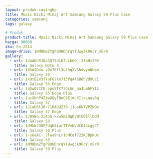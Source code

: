 ```yaml
---
layout: produk-casinghp
title: Music Nicki Minaj Art Samsung Galaxy S9 Plus Case
categories: samsung
tags: galaxy

# Produk
product-title: Music Nicki Minaj Art Samsung Galaxy S9 Plus Case
harga: 90000
sku: hn-2514
image-drive: 1NM8bmZYgPB9UDnrqYlUwg3k9GcY_mErR
gallery:
  - url: 1UaAbhRJQoSQT5diKf-ikG0_-ZfpHx7PV
    title: Galaxy Note 8
  - url: 185WID4o_v9o76fl3u7hqXVShdvynNHem
    title: Galaxy S6
  - url: 1kOtE2V3f7aFGlXm713PqA4SB6hVd9UcI
    title: Galaxy S6 Edge
  - url: 1qDwOzCCE-ppuSTK7lQcGn_naJLm6FYIz
    title: Galaxy S6 Edge Plus
  - url: 1ucXbnP4ZiwUQyTBeC0EjmLKItxLaay6q
    title: Galaxy S7
  - url: 1JiuU8lJ6-71DADUZ30-j1oo6kTVPZNOx
    title: Galaxy S7 Edge
  - url: 1JWSBq-2i4ob-kxwSm2QqDvWtU0EllDdd
    title: Galaxy S8
  - url: 1dHkWJOOFFUqK8iwrTTVmKVUCD44cggCT
    title: Galaxy S8 Plus
  - url: 1-sGaAC-_2lwa9hLr1oMCqf722KJBpKUx
    title: Galaxy S9
  - url: 1NM8bmZYgPB9UDnrqYlUwg3k9GcY_mErR
    title: Galaxy S9 Plus
---
```

